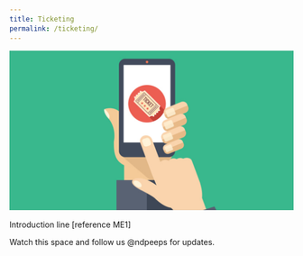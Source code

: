 ```yaml
---
title: Ticketing
permalink: /ticketing/
---
```

![](/images/NDP22%20Website%2017May202217.jpg)

Introduction line [reference ME1]

Watch this space and follow us @ndpeeps for updates.